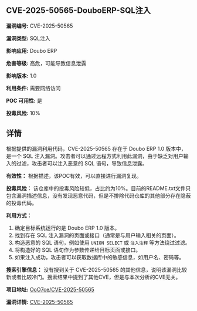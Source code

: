 ## CVE-2025-50565-DouboERP-SQL注入

**漏洞编号:** CVE-2025-50565

**漏洞类型:** SQL注入

**影响应用:** Doubo ERP

**危害等级:** 高危，可能导致信息泄露

**影响版本:** 1.0

**利用条件:** 需要网络访问

**POC 可用性:** 是

**投毒风险:** 10%

## 详情

根据提供的漏洞利用代码，CVE-2025-50565 存在于 Doubo ERP 1.0 版本中，是一个 SQL 注入漏洞。攻击者可以通过远程方式利用此漏洞，由于缺乏对用户输入的过滤，攻击者可以注入恶意的 SQL 语句，导致信息泄露。

**有效性：**
根据描述，该POC有效，可以直接进行漏洞复现。

**投毒风险：**
该仓库中的投毒风险较低，占比约为10%。目前的README.txt文件只包含漏洞描述信息，没有发现恶意代码，但是不排除代码仓库的其他部分存在隐蔽的投毒代码。

**利用方式：**
1.  确定目标系统运行的是 Doubo ERP 1.0 版本。
2.  找到存在 SQL 注入漏洞的页面或接口（通常是与用户输入相关的页面）。
3.  构造恶意的 SQL 语句，例如使用 `UNION SELECT` 或 `注入注释` 等方法绕过过滤。
4.  将构造好的 SQL 语句作为参数传递给目标页面或接口。
5.  如果注入成功，攻击者可以获取数据库中的敏感信息，如用户名、密码等。

**搜索引擎信息：**
没有搜到关于 CVE-2025-50565 的其他信息，说明该漏洞比较新或者比较冷门。搜索结果中提到了其他CVE，但是与本次分析的CVE无关。


**项目地址:** [OoO7ce/CVE-2025-50565](https://github.com/OoO7ce/CVE-2025-50565)

**漏洞详情:** [CVE-2025-50565](https://nvd.nist.gov/vuln/detail/CVE-2025-50565)